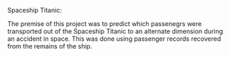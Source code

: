 Spaceship Titanic:

The premise of this project was to predict which passenegrs were transported out of the Spaceship Titanic to an alternate dimension during an accident in space. This was done using passenger records recovered from the remains of the ship.
